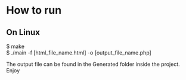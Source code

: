 # How to run

## On Linux
$ make<br>
$ ./main -f [html_file_name.html] -o [output_file_name.php]<br>

The output file can be found in the Generated folder inside the project. <br>
Enjoy
